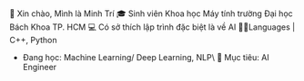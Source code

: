👋 Xin chào, Mình là Minh Trí 
🎓 Sinh viên Khoa học Máy tính trường Đại học Bách Khoa TP. HCM
💻 Có sở thích lập trình đặc biệt là về AI
👨‍🎓Languages | C++, Python
- Đang học: Machine Learning/ Deep Learning, NLP\\
🎯 Mục tiêu: AI Engineer
